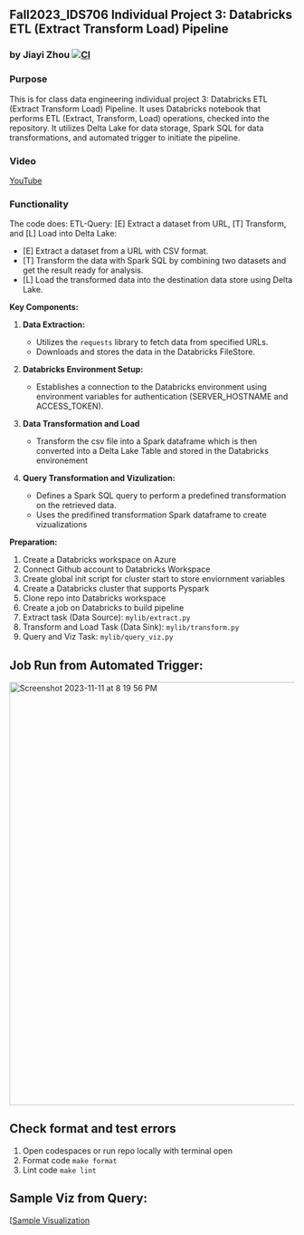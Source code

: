 ## Fall2023_IDS706 Individual Project 3: Databricks ETL (Extract Transform Load) Pipeline
### by Jiayi Zhou [![CI](https://github.com/nogibjj/Fall2023_IDS706_IndividualProject3_JiayiZhou/actions/workflows/cicd.yml/badge.svg)](https://github.com/nogibjj/Fall2023_IDS706_IndividualProject3_JiayiZhou/actions/workflows/cicd.yml)
### Purpose
This is for class data engineering individual project 3: Databricks ETL (Extract Transform Load) Pipeline. It uses Databricks notebook that performs ETL (Extract, Transform, Load) operations, checked into the repository. It utilizes Delta Lake for data storage, Spark SQL for data transformations, and automated trigger to initiate the pipeline.

### Video
[YouTube]()

### Functionality
The code does: ETL-Query: [E] Extract a dataset from URL, [T] Transform, and [L] Load into Delta Lake:
  * [E] Extract a dataset from a URL with CSV format.
  * [T] Transform the data with Spark SQL by combining two datasets and get the result ready for analysis.
  * [L] Load the transformed data into the destination data store using Delta Lake.

**Key Components:**
1. **Data Extraction:**
   - Utilizes the `requests` library to fetch data from specified URLs.
   - Downloads and stores the data in the Databricks FileStore.

2. **Databricks Environment Setup:**
   - Establishes a connection to the Databricks environment using environment variables for authentication (SERVER_HOSTNAME and ACCESS_TOKEN).

3. **Data Transformation and Load**
    - Transform the csv file into a Spark dataframe which is then converted into a Delta Lake Table and stored in the Databricks environement

4. **Query Transformation and Vizulization:**
   - Defines a Spark SQL query to perform a predefined transformation on the retrieved data.
   - Uses the predifined transformation Spark dataframe to create vizualizations

**Preparation:**
1. Create a Databricks workspace on Azure 
2. Connect Github account to Databricks Workspace 
3. Create global init script for cluster start to store enviornment variables 
4. Create a Databricks cluster that supports Pyspark 
5. Clone repo into Databricks workspace 
6. Create a job on Databricks to build pipeline 
7. Extract task (Data Source): `mylib/extract.py`
8. Transform and Load Task (Data Sink): `mylib/transform.py`
9. Query and Viz Task: `mylib/query_viz.py`

## Job Run from Automated Trigger:
<img width="747" alt="Screenshot 2023-11-11 at 8 19 56 PM" src="https://github.com/nogibjj/Fall2023_IDS706_IndividualProject3_JiayiZhou/assets/143651921/43cd8878-b99b-42c5-b12a-95caba28f62e">

## Check format and test errors
1. Open codespaces or run repo locally with terminal open 
2. Format code `make format`
3. Lint code `make lint`

## Sample Viz from Query:
[[Sample Visualization](https://github.com/nogibjj/Fall2023_IDS706_IndividualProject3_JiayiZhou/blob/main/Total%20Matches%20Played%20by%20Team.png)
